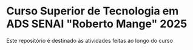 # Curso Superior de Tecnologia em ADS SENAI "Roberto Mange" 2025
Este repositório é destinado às atividades feitas ao longo do curso
